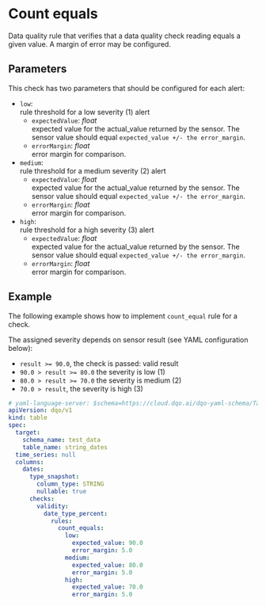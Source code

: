 # Count equals
Data quality rule that verifies that a data quality check reading equals a given value. A margin of error may be configured.



## Parameters
This check has two parameters that should be configured for each alert:

- `low`: 
  <br/>rule threshold for a low severity (1) alert
    - `expectedValue`: _float_
      <br/>expected value for the actual_value returned by the sensor. The sensor value should equal `expected_value +/- the error_margin`.
    - `errorMargin`: _float_
      <br/>error margin for comparison.
- `medium`: 
  <br/>rule threshold for a medium severity (2) alert
    - `expectedValue`: _float_
      <br/>expected value for the actual_value returned by the sensor. The sensor value should equal `expected_value +/- the error_margin`.
    - `errorMargin`: _float_
      <br/>error margin for comparison.
- `high`: 
  <br/>rule threshold for a high severity (3) alert
    - `expectedValue`: _float_
      <br/>expected value for the actual_value returned by the sensor. The sensor value should equal `expected_value +/- the error_margin`.
    - `errorMargin`: _float_
      <br/>error margin for comparison.

## Example
The following example shows how to implement `count_equal` rule for a check.

The assigned severity depends on sensor result (see YAML configuration below):

- `result >= 90.0`, the check is passed: valid result
- `90.0 > result >= 80.0` the severity is low (1)
- `80.0 > result >= 70.0` the severity is medium (2)
- `70.0 > result`, the severity is high (3)

```yaml hl_lines="17-27" linenums="1" 
# yaml-language-server: $schema=https://cloud.dqo.ai/dqo-yaml-schema/TableYaml-schema.json
apiVersion: dqo/v1
kind: table
spec:
  target:
    schema_name: test_data
    table_name: string_dates
  time_series: null
  columns:
    dates:
      type_snapshot:
        column_type: STRING
        nullable: true
      checks:
        validity:
          date_type_percent:
            rules:
              count_equals:
                low:
                  expected_value: 90.0
                  error_margin: 5.0
                medium:
                  expected_value: 80.0
                  error_margin: 5.0
                high:
                  expected_value: 70.0
                  error_margin: 5.0
```